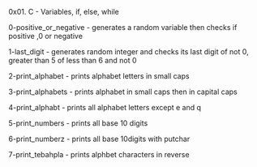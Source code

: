 0x01. C - Variables, if, else, while


0-positive_or_negative - generates a random variable then checks if positive ,0 or negative

1-last_digit - generates random integer and checks its last digit of not 0, greater than 5 of less than 6 and not 0

2-print_alphabet - prints alphabet letters in small caps

3-print_alphabets - prints alphabet in small caps then in capital caps

4-print_alphabt - prints all alphabet letters except e and q

5-print_numbers - prints all base 10 digits

6-print_numberz - prints all base 10digits with putchar

7-print_tebahpla - prints alphbet characters in reverse

